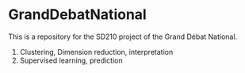 # GrandDebatNational

This is a repository for the SD210 project of the Grand Débat National.

1. Clustering, Dimension reduction, interpretation
2. Supervised learning, prediction

